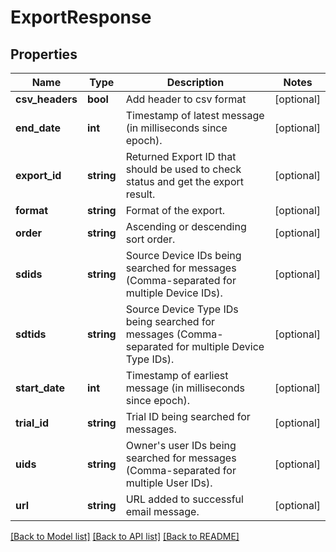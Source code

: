# ExportResponse

## Properties
Name | Type | Description | Notes
------------ | ------------- | ------------- | -------------
**csv_headers** | **bool** | Add header to csv format | [optional] 
**end_date** | **int** | Timestamp of latest message (in milliseconds since epoch). | [optional] 
**export_id** | **string** | Returned Export ID that should be used to check status and get the export result. | [optional] 
**format** | **string** | Format of the export. | [optional] 
**order** | **string** | Ascending or descending sort order. | [optional] 
**sdids** | **string** | Source Device IDs being searched for messages (Comma-separated for multiple Device IDs). | [optional] 
**sdtids** | **string** | Source Device Type IDs being searched for messages (Comma-separated for multiple Device Type IDs). | [optional] 
**start_date** | **int** | Timestamp of earliest message (in milliseconds since epoch). | [optional] 
**trial_id** | **string** | Trial ID being searched for messages. | [optional] 
**uids** | **string** | Owner&#39;s user IDs being searched for messages (Comma-separated for multiple User IDs). | [optional] 
**url** | **string** | URL added to successful email message. | [optional] 

[[Back to Model list]](../README.md#documentation-for-models) [[Back to API list]](../README.md#documentation-for-api-endpoints) [[Back to README]](../README.md)


